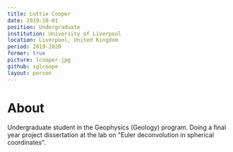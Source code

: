 ```yaml
---
title: Lottie Cooper
date: 2019-10-01
position: Undergraduate
institution: University of Liverpool
location: Liverpool, United Kingdom
period: 2019-2020
former: true
picture: lcooper.jpg
github: sglcoope
layout: person
---
```


# About

Undergraduate student in the Geophysics (Geology) program.
Doing a final year project dissertation at the lab on "Euler deconvolution in
spherical coordinates".

